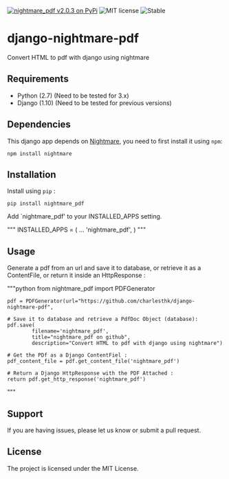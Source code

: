 [![nightmare_pdf v2.0.3 on PyPi](https://img.shields.io/badge/pypi-0.0.1-green.svg)](https://pypi.python.org/pypi/nightmare_pdf)
![MIT license](https://img.shields.io/badge/licence-MIT-blue.svg)
![Stable](https://img.shields.io/badge/status-stable-green.svg)

# django-nightmare-pdf
Convert HTML to pdf with django using nightmare


## Requirements

+ Python (2.7) (Need to be tested for 3.x)
+ Django (1.10) (Need to be tested for previous versions)


## Dependencies

This django app depends on [Nightmare](https://github.com/segmentio/nightmare), you need to first install it using `npm`:

`npm install nightmare`


## Installation

Install using `pip` :


`pip install nightmare_pdf`


Add `nightmare_pdf' to your INSTALLED_APPS setting.

"""
	INSTALLED_APPS = (
	    ...
	    'nightmare_pdf',
	)
"""


## Usage

Generate a pdf from an url and save it to database, or retrieve it as a ContentFile, or return it inside an HttpResponse :

"""python
	from nightmare_pdf import PDFGenerator

	pdf = PDFGenerator(url="https://github.com/charlesthk/django-nightmare-pdf",
	
	# Save it to database and retrieve a PdfDoc Object (database):
	pdf.save(
			filename='nightmare_pdf',
			title="nightmare_pdf on github",
			description="Convert HTML to pdf with django using nightmare")

	# Get the PDf as a Django ContentFiel :
	pdf_content_file = pdf.get_content_file('nightmare_pdf') 

	# Return a Django HttpResponse with the PDF Attached :
	return pdf.get_http_response('nightmare_pdf')
"""

## Support

If you are having issues, please let us know or submit a pull request.

## License

The project is licensed under the MIT License.
